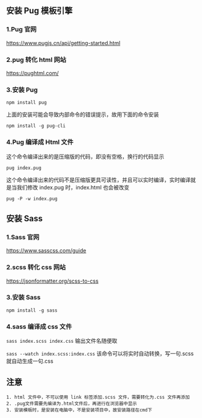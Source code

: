 ## 安装 Pug 模板引擎

### 1.Pug 官网

https://www.pugjs.cn/api/getting-started.html

### 2.pug 转化 html 网站

https://pughtml.com/

### 3.安装 Pug

`npm install pug`

上面的安装可能会导致内部命令的错误提示，故用下面的命令安装

`npm install -g pug-cli`

### 4.Pug 编译成 Html 文件

这个命令编译出来的是压缩版的代码，即没有空格，换行的代码显示

`pug index.pug`

这个命令编译出来的代码不是压缩版更具可读性，并且可以实时编译，实时编译就是当我们修改 index.pug 时，index.html 也会被改变

`pug -P -w index.pug`

## 安装 Sass

### 1.Sass 官网

https://www.sasscss.com/guide

### 2.scss 转化 css 网站

https://jsonformatter.org/scss-to-css

### 3.安装 Sass

`npm install -g sass`

### 4.sass 编译成 css 文件

`sass index.scss index.css` 输出文件名随便取

`sass --watch index.scss:index.css` 该命令可以将实时自动转换，写一句.scss 就自动生成一句.css

## 注意

    1. html 文件中，不可以使用 link 标签添加.scss 文件，需要转化为.css 文件再添加
    2. .pug文件需要先编译为.html文件后，再进行在浏览器中显示
    3. 安装模板时，是安装在电脑中，不是安装项目中，故安装路径在cmd下
